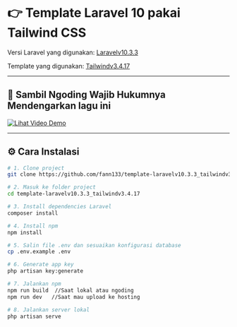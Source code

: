 # 👉 Template Laravel 10 pakai Tailwind CSS

Versi Laravel yang digunakan: [Laravelv10.3.3](https://laravel.com/docs/10.x)

Template yang digunakan: [Tailwindv3.4.17](https://v3.tailwindcss.com/docs/guides/laravel)

---

## 🎥 Sambil Ngoding Wajib Hukumnya Mendengarkan lagu ini

[![Lihat Video Demo](https://img.youtube.com/vi/CtRIsakAgjQ/0.jpg)](https://youtu.be/CtRIsakAgjQ?si=Durnh1AAhMHUqCLS "Klik untuk menonton di YouTube")

---

## ⚙️ Cara Instalasi

```bash
# 1. Clone project
git clone https://github.com/fann133/template-laravelv10.3.3_tailwindv3.4.17.git

# 2. Masuk ke folder project
cd template-laravelv10.3.3_tailwindv3.4.17

# 3. Install dependencies Laravel
composer install

# 4. Install npm
npm install

# 5. Salin file .env dan sesuaikan konfigurasi database
cp .env.example .env

# 6. Generate app key
php artisan key:generate

# 7. Jalankan npm
npm run build  //Saat lokal atau ngoding
npm run dev   //Saat mau upload ke hosting

# 8. Jalankan server lokal
php artisan serve
